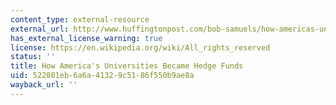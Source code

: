 ```yaml
---
content_type: external-resource
external_url: http://www.huffingtonpost.com/bob-samuels/how-americas-universities_b_440954.html
has_external_license_warning: true
license: https://en.wikipedia.org/wiki/All_rights_reserved
status: ''
title: How America's Universities Became Hedge Funds
uid: 522801eb-6a6a-4132-9c51-86f550b9ae8a
wayback_url: ''
---
```

